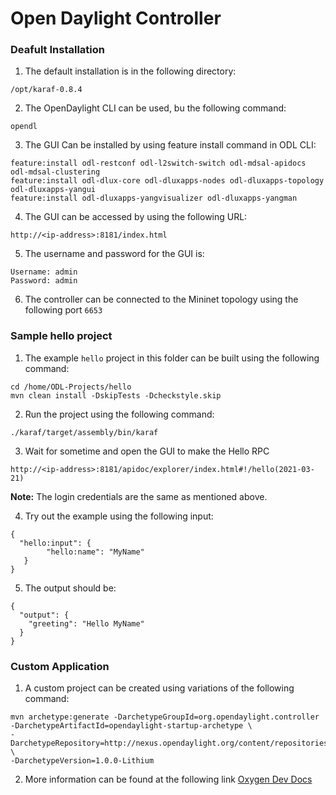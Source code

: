 # Open Daylight Controller

### Deafult Installation

1. The default installation is in the following directory:

```
/opt/karaf-0.8.4
```

2. The OpenDaylight CLI can be used, bu the following command:

```
opendl
```

3. The GUI Can be installed by using feature install command in ODL CLI:

```
feature:install odl-restconf odl-l2switch-switch odl-mdsal-apidocs odl-mdsal-clustering
feature:install odl-dlux-core odl-dluxapps-nodes odl-dluxapps-topology odl-dluxapps-yangui
feature:install odl-dluxapps-yangvisualizer odl-dluxapps-yangman
```

4. The GUI can be accessed by using the following URL:

```
http://<ip-address>:8181/index.html
```

5. The username and password for the GUI is:

```
Username: admin
Password: admin
```

6. The controller can be connected to the Mininet topology using the following port `6653`

### Sample hello project

1. The example `hello` project in this folder can be built using the following command:

```
cd /home/ODL-Projects/hello
mvn clean install -DskipTests -Dcheckstyle.skip
```

2. Run the project using the following command:

```
./karaf/target/assembly/bin/karaf
```

3. Wait for sometime and open the GUI to make the Hello RPC

```
http://<ip-address>:8181/apidoc/explorer/index.html#!/hello(2021-03-21)
```

**Note:** The login credentials are the same as mentioned above.

4. Try out the example using the following input:

```
{
  "hello:input": {
        "hello:name": "MyName"
   }
}
```

5. The output should be:

```
{
  "output": {
    "greeting": "Hello MyName"
  }
}
```

### Custom Application

1. A custom project can be created using variations of the following command:

```
mvn archetype:generate -DarchetypeGroupId=org.opendaylight.controller -DarchetypeArtifactId=opendaylight-startup-archetype \
-DarchetypeRepository=http://nexus.opendaylight.org/content/repositories/opendaylight.release \
-DarchetypeVersion=1.0.0-Lithium
```

2. More information can be found at the following link [Oxygen Dev Docs](https://docs.opendaylight.org/en/stable-oxygen/developer-guide/developing-apps-on-the-opendaylight-controller.html)
